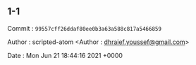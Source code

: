 ## 1-1 

 Commit : `99557cff26ddaf80ee0b3a63a588c817a5466859`

 Author : scripted-atom <Author : dhraief.youssef@gmail.com> 

 Date 	: Mon Jun 21 18:44:16 2021 +0000 

